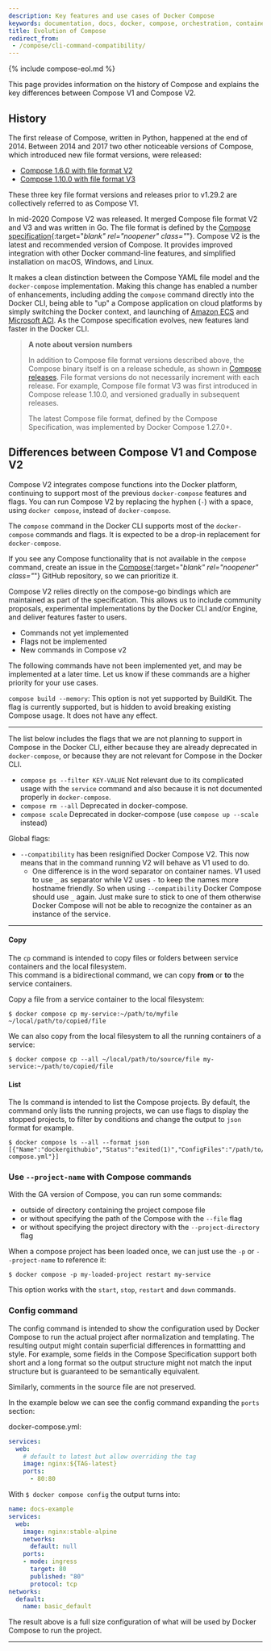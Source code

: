 ```yaml
---
description: Key features and use cases of Docker Compose
keywords: documentation, docs, docker, compose, orchestration, containers, uses, features
title: Evolution of Compose
redirect_from:
 - /compose/cli-command-compatibility/
---
```

{% include compose-eol.md %}

This page provides information on the history of Compose and explains the key differences between Compose V1 and Compose V2. 

## History

The first release of Compose, written in Python, happened at the end of 2014. 
Between 2014 and 2017 two other noticeable versions of Compose, which introduced new file format versions, were released:

- [Compose 1.6.0 with file format V2](../compose-file/compose-file-v2/)
- [Compose 1.10.0 with file format V3](../compose-file/compose-file-v3/)

These three key file format versions and releases prior to v1.29.2 are collectively referred to as Compose V1. 

In mid-2020 Compose V2 was released. It merged Compose file format V2 and V3 and was written in Go. The file format is defined by the [Compose specification](https://github.com/compose-spec/compose-spec){:target="_blank" rel="noopener" class="_"}. Compose V2 is the latest and recommended version of Compose. It provides improved integration with other Docker command-line features, and simplified installation on macOS, Windows, and Linux.  

It makes a clean distinction between the Compose YAML file model and the `docker-compose`
implementation. Making this change has enabled a number of enhancements, including
adding the `compose` command directly into the Docker CLI,  being able to "up" a
Compose application on cloud platforms by simply switching the Docker context,
and launching of [Amazon ECS](../../cloud/ecs-integration.md) and [Microsoft ACI](../../cloud/aci-integration.md).
As the Compose specification evolves, new features land faster in the Docker CLI.

> **A note about version numbers**
>
>In addition to Compose file format versions described above, the Compose binary itself is on a release schedule, as shown in [Compose releases](https://github.com/docker/compose/releases/). File format versions do not necessarily increment with each release. For example, Compose file format V3 was first introduced in Compose release 1.10.0, and versioned gradually in subsequent releases.
>
>The latest Compose file format, defined by the Compose Specification, was implemented by Docker Compose 1.27.0+.

## Differences between Compose V1 and Compose V2

Compose V2 integrates compose functions into the Docker platform, continuing to support most of the previous `docker-compose` features and flags. You can run Compose V2 by replacing the hyphen (`-`) with a space, using `docker compose`, instead of `docker-compose`.

The `compose` command in the Docker CLI supports most of the `docker-compose` commands and flags. It is expected to be a drop-in replacement for `docker-compose`. 

If you see any Compose functionality that is not available in the `compose` command, create an issue in the [Compose](https://github.com/docker/compose/issues){:target="_blank" rel="noopener" class="_"} GitHub repository, so we can prioritize it.

Compose V2 relies directly on the compose-go bindings which are maintained as part
of the specification. This allows us to include community proposals, experimental
implementations by the Docker CLI and/or Engine, and deliver features faster to
users. 

<ul class="nav nav-tabs">
  <li class="active"><a data-toggle="tab" data-target="#tab1">Commands not yet implemented</a></li>
  <li><a data-toggle="tab" data-target="#tab2">Flags not be implemented</a></li>
  <li><a data-toggle="tab" data-target="#tab3">New commands in Compose v2</a></li>
</ul>
<div class="tab-content">
<div id="tab1" class="tab-pane fade in active" markdown="1">

The following commands have not been implemented yet, and may be implemented at a later time.
Let us know if these commands are a higher priority for your use cases.

`compose build --memory`: This option is not yet supported by BuildKit. The flag is currently supported, but is hidden to avoid breaking existing Compose usage. It does not have any effect.

<hr>
</div>
<div id="tab2" class="tab-pane fade" markdown="1">

The list below includes the flags that we are not planning to support in Compose in the Docker CLI,
either because they are already deprecated in `docker-compose`, or because they are not relevant for Compose in the Docker CLI.

* `compose ps --filter KEY-VALUE` Not relevant due to its complicated usage with the `service` command and also because it is not documented properly in `docker-compose`.
* `compose rm --all` Deprecated in docker-compose.
* `compose scale` Deprecated in docker-compose (use `compose up --scale` instead)

Global flags:

* `--compatibility` has been resignified Docker Compose V2. This now means that in the command running V2 will behave as V1 used to do.
  * One difference is in the word separator on container names. V1 used to use `_` as separator while V2 uses `-` to keep the names more hostname friendly. So when using `--compatibility` Docker 
    Compose should use `_` again. Just make sure to stick to one of them otherwise Docker Compose will not be able to recognize the container as an instance of the service.
<hr>
</div>
<div id="tab3" class="tab-pane fade" markdown="1">

#### Copy

The `cp` command is intended to copy files or folders between service containers and the local filesystem.  
This command is a bidirectional command, we can copy **from** or **to** the service containers.

Copy a file from a service container to the local filesystem:

```console
$ docker compose cp my-service:~/path/to/myfile ~/local/path/to/copied/file
```

We can also copy from the local filesystem to all the running containers of a service:

```console
$ docker compose cp --all ~/local/path/to/source/file my-service:~/path/to/copied/file
```


#### List

The ls command is intended to list the Compose projects. By default, the command only lists the running projects, 
we can use flags to display the stopped projects, to filter by conditions and change the output to `json` format for example.

```console
$ docker compose ls --all --format json
[{"Name":"dockergithubio","Status":"exited(1)","ConfigFiles":"/path/to/docs/docker-compose.yml"}]
```

### Use `--project-name` with Compose commands

With the GA version of Compose, you can run some commands:
- outside of directory containing the project compose file
- or without specifying the path of the Compose with the `--file` flag
- or without specifying the project directory with the `--project-directory` flag

When a compose project has been loaded once, we can just use the `-p` or `--project-name` to reference it:

```console
$ docker compose -p my-loaded-project restart my-service
```

This option works with the `start`, `stop`, `restart` and `down` commands.

### Config command

The config command is intended to show the configuration used by Docker Compose to run the actual project after normalization and templating. The resulting output might contain superficial differences in formattting and style.
For example, some fields in the Compose Specification support both short and a long format so the output structure might not match the input structure but is guaranteed to be semantically equivalent.

Similarly, comments in the source file are not preserved.

In the example below we can see the config command expanding the `ports` section:

docker-compose.yml:
```yaml
services:
  web:
    # default to latest but allow overriding the tag
    image: nginx:${TAG-latest}
    ports:
      - 80:80
```
With `$ docker compose config` the output turns into:
```yaml
name: docs-example
services:
  web:
    image: nginx:stable-alpine
    networks:
      default: null
    ports:
    - mode: ingress
      target: 80
      published: "80"
      protocol: tcp
networks:
  default:
    name: basic_default
```

The result above is a full size configuration of what will be used by Docker Compose to run the project.
<hr>
</div>
</div>
